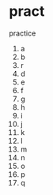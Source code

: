 # pract
practice
1. a
2. b
3. r
4. d
5. e
6. f
7. g
8. h
9. i
10. j
11. k
12. l
13. m
14. n
15. o
16. p
17. q
